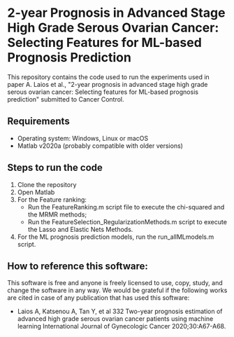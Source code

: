 # 2-year Prognosis in Advanced Stage High Grade Serous Ovarian Cancer: Selecting Features for ML-based Prognosis Prediction

This repository contains the code used to run the experiments used in paper A. Laios et al., "2-year prognosis in advanced stage high grade serous ovarian cancer: Selecting features for ML-based prognosis prediction" submitted to Cancer Control.

## Requirements

* Operating system: Windows, Linux or macOS
* Matlab v2020a (probably compatible with older versions)
    
## Steps to run the code

1. Clone the repository
2. Open Matlab
3. For the Feature ranking: 
    - Run the FeatureRanking.m script file to execute the chi-squared and the MRMR methods;
    - Run the FeatureSelection_RegularizationMethods.m script to execute the Lasso and Elastic Nets Methods.
4. For the ML prognosis prediction models, run the run_allMLmodels.m script. 

  
## How to reference this software:
This software is free and anyone is freely licensed to use, copy, study, and change the software in any way.
We would be grateful if the following works are cited in case of any publication that has used this software:

- Laios A, Katsenou A, Tan Y, et al 332 Two-year prognosis estimation of advanced high grade serous ovarian cancer patients using machine learning International Journal of Gynecologic Cancer 2020;30:A67-A68.

